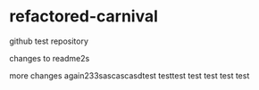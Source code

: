 # refactored-carnival
github test repository

changes to readme2s

more changes again233sascascasdtest
testtest
test
test
test
test
